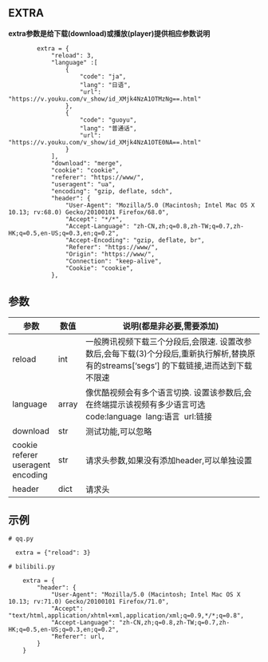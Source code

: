 ## EXTRA
**extra参数是给下载(download)或播放(player)提供相应参数说明**
```
        extra = {
            "reload": 3,
            "language" :[
                {
                    "code": "ja",
                    "lang": "日语",
                    "url": "https://v.youku.com/v_show/id_XMjk4NzA1OTMzNg==.html"
                },
                {
                    "code": "guoyu",
                    "lang": "普通话",
                    "url": "https://v.youku.com/v_show/id_XMjk4NzA1OTE0NA==.html"
                }
            ],
            "download": "merge",
            "cookie": "cookie",
            "referer": "https://www/",
            "useragent": "ua",
            "encoding": "gzip, deflate, sdch",
            "header": {
                "User-Agent": "Mozilla/5.0 (Macintosh; Intel Mac OS X 10.13; rv:68.0) Gecko/20100101 Firefox/68.0",
                "Accept": "*/*",
                "Accept-Language": "zh-CN,zh;q=0.8,zh-TW;q=0.7,zh-HK;q=0.5,en-US;q=0.3,en;q=0.2",
                "Accept-Encoding": "gzip, deflate, br",
                "Referer": "https://www/",
                "Origin": "https://www/",
                "Connection": "keep-alive",
                "Cookie": "cookie",
            },
```
## 参数
| 参数 | 数值 | 说明(都是非必要,需要添加) |
| --- | --- | --- |
| reload | int | 一般腾讯视频下载三个分段后,会限速. 设置改参数后,会每下载(3)个分段后,重新执行解析,替换原有的streams[‘segs’] 的下载链接,进而达到下载不限速 |
| language | array | 像优酷视频会有多个语言切换. 设置该参数后,会在终端提示该视频有多少语言可选 code:language  lang:语言  url:链接 |
| download | str | 测试功能,可以忽略 |
| cookie<div>referer<div>useragent<div>encoding | str | 请求头参数,如果没有添加header,可以单独设置 |
| header | dict | 请求头 |

## 示例

```
# qq.py

  extra = {"reload": 3}
```
```
# bilibili.py

    extra = {
        "header": {
            "User-Agent": "Mozilla/5.0 (Macintosh; Intel Mac OS X 10.13; rv:71.0) Gecko/20100101 Firefox/71.0",
            "Accept": "text/html,application/xhtml+xml,application/xml;q=0.9,*/*;q=0.8",
            "Accept-Language": "zh-CN,zh;q=0.8,zh-TW;q=0.7,zh-HK;q=0.5,en-US;q=0.3,en;q=0.2",
            "Referer": url,
        }
    }
    
     

```
